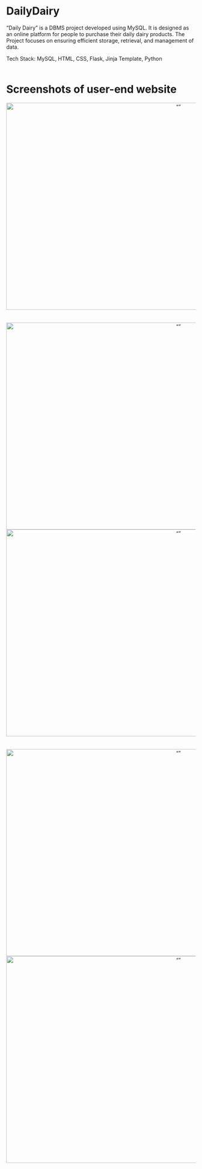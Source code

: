 # DailyDairy

“Daily Dairy” is a DBMS project developed using MySQL. It is designed as an online platform for people to purchase their daily dairy products. The Project focuses on ensuring efficient storage, retrieval, and management of data.

Tech Stack: MySQL, HTML, CSS, Flask, Jinja Template, Python
<br><br>
# Screenshots of user-end website
<div align="center">
  <img src="https://github.com/shreyas21563/DailyDairy/assets/108022785/c890cded-ab44-491a-bb5c-8700b96faab4" alt= “” width="900px" height="550px">
  <br><br><br>
  <img src="https://github.com/shreyas21563/DailyDairy/assets/108022785/23612030-a27d-47ea-93f2-cdad759ba177" alt= “” width="900px" height="550px">
  <img src="https://github.com/shreyas21563/DailyDairy/assets/108022785/eb3f930b-b3ac-4c1d-af64-2deebb5f9325" alt= “” width="900px" height="550px">
  <br><br><br>
  <img src="https://github.com/shreyas21563/DailyDairy/assets/108022785/816a3ee0-5d3e-47a7-adce-c35355b0a239" alt= “” width="900px" height="550px">
  <img src="https://github.com/shreyas21563/DailyDairy/assets/108022785/322b9ef9-a2b8-461c-aacd-e1f41cea7f90" alt= “” width="900px" height="550px">
</div>
